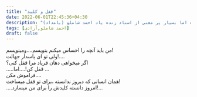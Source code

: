 ```yaml
---
title: "قفل و کلید"
date: 2022-06-01T22:45:36+04:30
description: "شعری کوتاه اما بسیار پر معنی از استاد زنده یاد احمد شاملو (بامداد)"
tags: [احمد شاملو,آزادی]
draft: false
---
```

من باید آنچه را احساس میکنم بنویسم....ومینویسم!  
ولی تو ای پاسدار جهالت!....  
اگر میخواهی دهان فریاد مرا قفل کنی؟  
 .....قفل کن!....اما ...  
فراموش مکن....  
همان انسانی که دیروز ندانسته ،برای تو قفل میساخت!  
....امروز دانسته کلیدش را برای من میسازد!...

